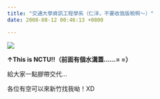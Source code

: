 ```yaml
---
title: "交通大學資訊工程學系（仁洋，不要收我版稅啊～）"
date: 2008-08-12 00:46:13 +0800

---
```


![](/images/slum-area/147_20080807175557.JPG)
<p><b>&uarr;This is NCTU!!（前面有個水溝蓋......= =）</b></p><p>給大家一點膠帶交代...</p><p>各位有空可以來新竹找我呦！XD</p><p>&nbsp;</p>
